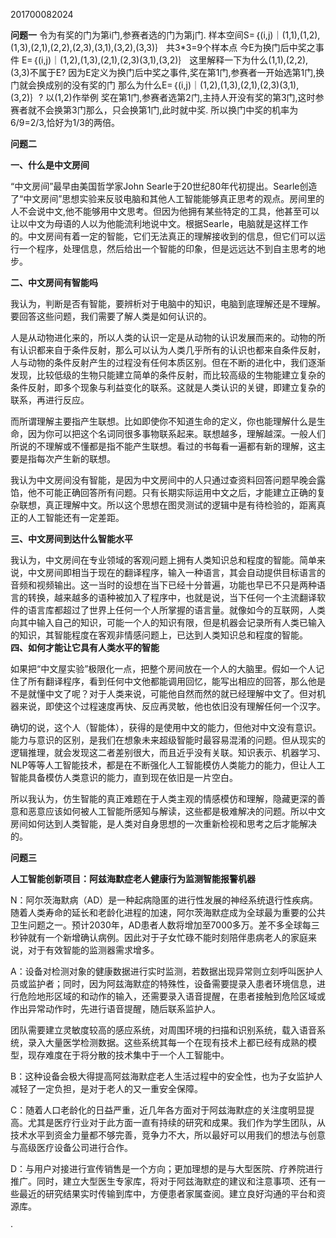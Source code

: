 201700082024

**问题一**
 令为有奖的门为第i门,参赛者选的门为第j门.
 样本空间S=｛(i,j)｜(1,1),(1,2),(1,3),(2,1),(2,2),(2,3),(3,1),(3,2),(3,3)｝
 共3*3=9个样本点
 今E为换门后中奖之事件
 E=｛(i,j)｜(1,2),(1,3),(2,1),(2,3)(3,1),(3,2)｝
 这里解释一下为什么(1,1),(2,2),(3,3)不属于E?
 因为E定义为换门后中奖之事件,奖在第1门,参赛者一开始选第1门,换门就会换成别的没有奖的门
 那么为什么E=｛(i,j)｜(1,2),(1,3),(2,1),(2,3)(3,1),(3,2)｝?
 以(1,2)作举例
 奖在第1门,参赛者选第2门,主持人开没有奖的第3门,这时参赛者就不会换第3门那么，只会换第1门,此时就中奖.
 所以换门中奖的机率为6/9=2/3,恰好为1/3的两倍。

**问题二**

**一、什么是中文房间**

  “中文房间”最早由美国哲学家John Searle于20世纪80年代初提出。Searle创造了“中文房间”思想实验来反驳电脑和其他人工智能能够真正思考的观点。房间里的人不会说中文,他不能够用中文思考。但因为他拥有某些特定的工具，他甚至可以让以中文为母语的人以为他能流利地说中文。根据Searle，电脑就是这样工作的。中文房间有着一定的智能，它们无法真正的理解接收到的信息，但它们可以运行一个程序，处理信息，然后给出一个智能的印象，但是远远达不到自主思考的地步。

**二、中文房间有智能吗**

  我认为，判断是否有智能，要辨析对于电脑中的知识，电脑到底理解还是不理解。要回答这些问题，我们需要了解人类是如何认识的。

  人是从动物进化来的，所以人类的认识一定是从动物的认识发展而来的。动物的所有认识都来自于条件反射，那么可以认为人类几乎所有的认识也都来自条件反射，人与动物的条件反射产生的过程没有任何本质区别。但在不断的进化中，我们逐渐发现，比较低级的生物只能建立简单的条件反射，而比较高级的生物能建立复杂的条件反射，即多个现象与利益变化的联系。这就是人类认识的关键，即建立复杂的联系，再进行反应。    

  而所谓理解主要指产生联想。比如即使你不知道生命的定义，你也能理解什么是生命，因为你可以把这个名词同很多事物联系起来。联想越多，理解越深。一般人们所说的不理解或不懂都是指不能产生联想。看过的书每看一遍都有新的理解，这主要是指每次产生新的联想。

  我认为中文房间没有智能，是因为中文房间中的人只通过查资料回答问题早晚会露馅，他不可能正确回答所有问题。只有长期实际运用中文之后，才能建立正确的复杂联想，真正理解中文。所以这个思想在图灵测试的逻辑中是有待检验的，距离真正的人工智能还有一定差距。

**三、中文房间到达什么智能水平**

  我认为，中文房间在专业领域的客观问题上拥有人类知识总和程度的智能。简单来说，中文房间即相当于现在的翻译程序，输入一种语言，其会自动提供目标语言的音频和视频输出。这一当时的设想在当下已经十分普遍，功能也早已不只是两种语言的转换，越来越多的语种被加入了程序中，也就是说，当下任何一个主流翻译软件的语言库都超过了世界上任何一个人所掌握的语言量。就像如今的互联网，人类向其中输入自己的知识，可能一个人的知识有限，但是机器会记录所有人类已输入的知识，其智能程度在客观非情感问题上，已达到人类知识总和程度的智能。                                                       **四、如何才能让它具有人类水平的智能**                                                                        

​    如果把“中文屋实验”极限化一点，把整个房间放在一个人的大脑里。假如一个人记住了所有翻译程序，看到任何中文他都能调用回忆，能写出相应的回答，那么他是不是就懂中文了呢？对于人类来说，可能他自然而然的就已经理解中文了。但对机器来说，即使这个过程速度再快、反应再灵敏，他也依旧没有理解任何一个汉字。

  确切的说，这个人（智能体），获得的是使用中文的能力，但他对中文没有意识。能力与意识的区别，是我们在想象未来超级智能时最容易混淆的问题。但从现实的逻辑推理，就会发现这二者差别很大，而且近乎没有关联。知识表示、机器学习、NLP等等人工智能技术，都是在不断强化人工智能模仿人类能力的能力，但让人工智能具备模仿人类意识的能力，直到现在依旧是一片空白。

  所以我认为，仿生智能的真正难题在于人类主观的情感模仿和理解，隐藏更深的善意和恶意应该如何被人工智能所感知与解读，这些都是极难解决的问题。所以中文房间如何达到人类智能，是人类对自身思想的一次重新检视和思考之后才能解决的。

**问题三**

**人工智能创新项目：阿兹海默症老人健康行为监测智能报警机器**

  N：阿尔茨海默病（AD）是一种起病隐匿的进行性发展的神经系统退行性疾病。随着人类寿命的延长和老龄化进程的加速，阿尔茨海默症成为全球最为重要的公共卫生问题之一。预计2030年，AD患者人数将增加至7000多万。差不多全球每三秒钟就有一个新增确认病例。因此对于子女忙碌不能时刻陪伴患病老人的家庭来说，对于有效智能的监测器需求增多。

  A：设备对检测对象的健康数据进行实时监测，若数据出现异常则立刻呼叫医护人员或监护者；同时，因为阿兹海默症的特殊性，设备需要提录入患者环境信息，进行危险地形区域的和动作的输入，还需要录入语音提醒，在患者接触到危险区域或作出异常动作时，先进行语音提醒，随后联系监护人。

  团队需要建立灵敏度较高的感应系统，对周围环境的扫描和识别系统，载入语音系统，录入大量医学检测数据。这些系统其每一个在现有技术上都已经有成熟的模型，现存难度在于将分散的技术集中于一个人工智能中。

  B：这种设备会极大得提高阿兹海默症老人生活过程中的安全性，也为子女监护人减轻了一定负担，是对于老人的又一重安全保障。

  C：随着人口老龄化的日益严重，近几年各方面对于阿兹海默症的关注度明显提高。尤其是医疗行业对于此方面一直有持续的研究和成果。我们作为学生团队，从技术水平到资金力量都不够完善，竞争力不大，所以最好可以用我们的想法与创意与高级医疗设备公司进行合作。

  D：与用户对接进行宣传销售是一个方向；更加理想的是与大型医院、疗养院进行推广。同时，建立大型医生专家库，将对于阿兹海默症的建议和注意事项、还有一些最近的研究结果实时传输到库中，方便患者家属查阅。建立良好沟通的平台和资源库。

 

 

 

·

 

## 

 

 

### 

 

 

 

 

 

 

 